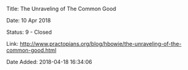Title:  The Unraveling of The Common Good

Date:   10 Apr 2018

Status: 9 - Closed

Link:   http://www.practopians.org/blog/hbowie/the-unraveling-of-the-common-good.html

Date Added: 2018-04-18 16:34:06

